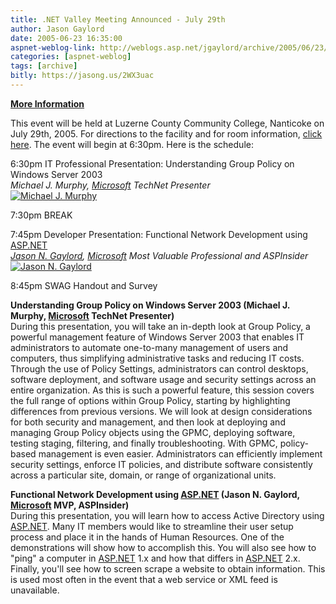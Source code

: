 ```yaml
---
title: .NET Valley Meeting Announced - July 29th
author: Jason Gaylord
date: 2005-06-23 16:35:00
aspnet-weblog-link: http://weblogs.asp.net/jgaylord/archive/2005/06/23/414705.aspx
categories: [aspnet-weblog]
tags: [archive]
bitly: https://jasong.us/2WX3uac
---
```


[**More Information**](http://www.dotnetvalley.com/events/303.aspx)  
  
This event will be held at Luzerne County Community College, Nanticoke on July 29th, 2005. For directions to the facility and for room information, [click here](http://www.dotnetvalley.com/Directions/default.aspx). The event will begin at 6:30pm. Here is the schedule:  
  
6:30pm
IT Professional Presentation: Understanding Group Policy on Windows Server 2003  
_Michael J. Murphy, [Microsoft](http://www.microsoft.com/ "Microsoft") TechNet Presenter_  
[![Michael J. Murphy](http://web.archive.org/web/20050720074347im_/http://www.dotnetvalley.com/images/persons/mmurphy.jpg)](http://www.dotnetvalley.com/Speakers/309.aspx)

7:30pm
BREAK

7:45pm
Developer Presentation: Functional Network Development using [ASP.NET](http://www.asp.net/ "ASP.NET")  
_[Jason N. Gaylord](http://www.jasongaylord.com/ "Jason N. Gaylord"), [Microsoft](http://www.microsoft.com/ "Microsoft") Most Valuable Professional and ASPInsider_  
[![Jason N. Gaylord](http://web.archive.org/web/20050720074347im_/http://www.dotnetvalley.com/images/persons/jgaylord.jpg)](http://www.dotnetvalley.com/Speakers/186.aspx)

8:45pm
SWAG Handout and Survey
  
**Understanding Group Policy on Windows Server 2003 (Michael J. Murphy, [Microsoft](http://www.microsoft.com/ "Microsoft") TechNet Presenter)**  
During this presentation, you will take an in-depth look at Group Policy, a powerful management feature of Windows Server 2003 that enables IT administrators to automate one-to-many management of users and computers, thus simplifying administrative tasks and reducing IT costs. Through the use of Policy Settings, administrators can control desktops, software deployment, and software usage and security settings across an entire organization. As this is such a powerful feature, this session covers the full range of options within Group Policy, starting by highlighting differences from previous versions. We will look at design considerations for both security and management, and then look at deploying and managing Group Policy objects using the GPMC, deploying software, testing staging, filtering, and finally troubleshooting. With GPMC, policy-based management is even easier. Administrators can efficiently implement security settings, enforce IT policies, and distribute software consistently across a particular site, domain, or range of organizational units.  
  
**Functional Network Development using [ASP.NET](http://www.asp.net/ "ASP.NET") (Jason N. Gaylord, [Microsoft](http://www.microsoft.com/ "Microsoft") MVP, ASPInsider)**  
During this presentation, you will learn how to access Active Directory using [ASP.NET](http://www.asp.net/ "ASP.NET"). Many IT members would like to streamline their user setup process and place it in the hands of Human Resources. One of the demonstrations will show how to accomplish this. You will also see how to "ping" a computer in [ASP.NET](http://www.asp.net/ "ASP.NET") 1.x and how that differs in [ASP.NET](http://www.asp.net/ "ASP.NET") 2.x. Finally, you'll see how to screen scrape a website to obtain information. This is used most often in the event that a web service or XML feed is unavailable.